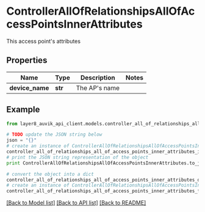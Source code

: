 # ControllerAllOfRelationshipsAllOfAccessPointsInnerAttributes

This access point's attributes

## Properties
Name | Type | Description | Notes
------------ | ------------- | ------------- | -------------
**device_name** | **str** | The AP&#39;s name | 

## Example

```python
from layer8_auvik_api_client.models.controller_all_of_relationships_all_of_access_points_inner_attributes import ControllerAllOfRelationshipsAllOfAccessPointsInnerAttributes

# TODO update the JSON string below
json = "{}"
# create an instance of ControllerAllOfRelationshipsAllOfAccessPointsInnerAttributes from a JSON string
controller_all_of_relationships_all_of_access_points_inner_attributes_instance = ControllerAllOfRelationshipsAllOfAccessPointsInnerAttributes.from_json(json)
# print the JSON string representation of the object
print ControllerAllOfRelationshipsAllOfAccessPointsInnerAttributes.to_json()

# convert the object into a dict
controller_all_of_relationships_all_of_access_points_inner_attributes_dict = controller_all_of_relationships_all_of_access_points_inner_attributes_instance.to_dict()
# create an instance of ControllerAllOfRelationshipsAllOfAccessPointsInnerAttributes from a dict
controller_all_of_relationships_all_of_access_points_inner_attributes_form_dict = controller_all_of_relationships_all_of_access_points_inner_attributes.from_dict(controller_all_of_relationships_all_of_access_points_inner_attributes_dict)
```
[[Back to Model list]](../README.md#documentation-for-models) [[Back to API list]](../README.md#documentation-for-api-endpoints) [[Back to README]](../README.md)


